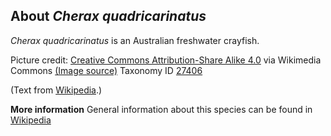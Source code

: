 **About *Cherax quadricarinatus***
-------------------------
*Cherax quadricarinatus* is an Australian freshwater crayfish.


Picture credit: [Creative Commons Attribution-Share Alike 4.0](https://creativecommons.org/licenses/by-sa/4.0) via Wikimedia Commons [(Image source)](https://en.wikipedia.org/wiki/File:Australian_red_claw_crayfish_(Cherax_quadricarinatus).jpg)
Taxonomy ID [27406](https://www.uniprot.org/taxonomy/27406)

(Text from [Wikipedia](https://en.wikipedia.org/).)

**More information**
General information about this species can be found in [Wikipedia](https://en.wikipedia.org/wiki/Cherax_quadricarinatus)

